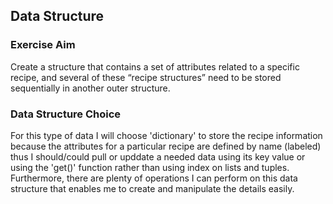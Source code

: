 ## Data Structure
### Exercise Aim
Create a structure that contains a set of attributes related to a specific recipe, and several of these “recipe structures” need to be stored sequentially in another outer structure.

### Data Structure Choice
For this type of data I will choose 'dictionary' to store the recipe information because the attributes for a particular recipe are defined by name (labeled) thus I should/could pull or upddate a needed data using its key value or using the 'get()' function rather than using index on lists and tuples. Furthermore, there are plenty of operations I can perform on this data structure that enables me to create and manipulate the details easily.
